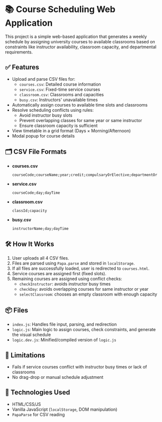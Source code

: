 # 📚 Course Scheduling Web Application

This project is a simple web-based application that generates a weekly schedule by assigning university courses to available classrooms based on constraints like instructor availability, classroom capacity, and departmental requirements.

## ✅ Features

- Upload and parse CSV files for:
  - `courses.csv`: Detailed course information
  - `service.csv`: Fixed-time service courses
  - `classroom.csv`: Classrooms and capacities
  - `busy.csv`: Instructors' unavailable times
- Automatically assign courses to available time slots and classrooms
- Resolve scheduling conflicts using rules:
  - Avoid instructor busy slots
  - Prevent overlapping classes for same year or same instructor
  - Ensure classroom capacity is sufficient
- View timetable in a grid format (Days × Morning/Afternoon)
- Modal popup for course details

## 🗂 CSV File Formats

- **courses.csv**
  ```
  courseCode;courseName;year;credit;compulsaryOrElective;departmentOrService;studentsNumber;instructorName
  ```

- **service.csv**
  ```
  courseCode;day;dayTime
  ```

- **classroom.csv**
  ```
  classId;capacity
  ```

- **busy.csv**
  ```
  instructorName;day;dayTime
  ```

## 🛠 How It Works

1. User uploads all 4 CSV files.
2. Files are parsed using `Papa.parse` and stored in `localStorage`.
3. If all files are successfully loaded, user is redirected to `courses.html`.
4. Service courses are assigned first (fixed slots).
5. Remaining courses are assigned using conflict checks:
   - `checkInstructor`: avoids instructor busy times
   - `checkDay`: avoids overlapping courses for same instructor or year
   - `selectClassroom`: chooses an empty classroom with enough capacity

## 📦 Files

- `index.js`: Handles file input, parsing, and redirection
- `logic.js`: Main logic to assign courses, check constraints, and generate the visual schedule
- `logic.dev.js`: Minified/compiled version of `logic.js`

## 🚫 Limitations

- Fails if service courses conflict with instructor busy times or lack of classrooms
- No drag-drop or manual schedule adjustment

## 📍 Technologies Used

- HTML/CSS/JS
- Vanilla JavaScript (`localStorage`, DOM manipulation)
- `PapaParse` for CSV reading
